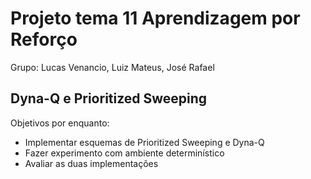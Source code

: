 # Projeto tema 11 Aprendizagem por Reforço
Grupo: Lucas Venancio, Luiz Mateus, José Rafael
## Dyna-Q e Prioritized Sweeping

Objetivos por enquanto: 
- Implementar esquemas de Prioritized Sweeping e Dyna-Q
- Fazer experimento com ambiente determinístico
- Avaliar as duas implementações

